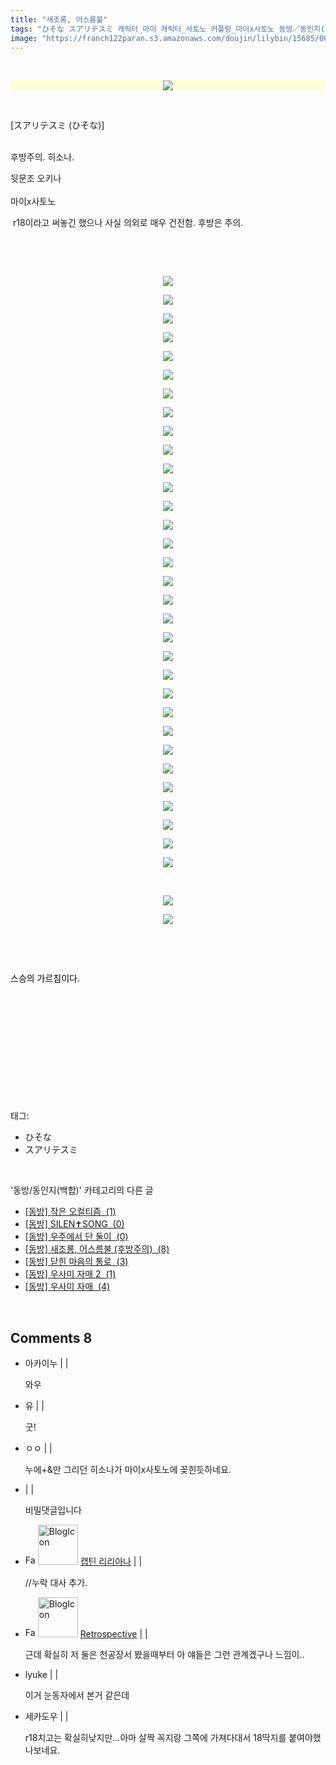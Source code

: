 ```yaml
---
title: "새조롱, 어스름불"
tags: "ひそな スアリテスミ 캐릭터_마이 캐릭터_사토노 커플링_마이x사토노 동방／동인지(백합)"
image: "https://franch122paran.s3.amazonaws.com/doujin/lilybin/15685/001.jpg"
---
```

<div class="article">
<div class="area_view">
<div style="text-align: left;"><br/><p style="text-align: left;"><span class="imageblock" style="display:inline-block;width:1000px;text-align: center; background-color: rgb(253, 254, 214);;height:auto;max-width:100%"><span data-lightbox="lightbox" data-url="https://t1.daumcdn.net/cfile/tistory/99DB643B5B2B87CC19?original"><img src="{{ site.imgserver7 }}/lilybin/15685/001.jpg"/></span></span></p><p style="text-align: left;"><br/></p><p style="text-align: left;">[スアリテスミ (ひそな)]<br/><br/></p><p style="text-align: left;">후방주의. 히소나.</p><p style="text-align: left;">뒷문조 오키나<br/><br/>마이x사토노</p><p style="text-align: left;"> r18이라고 써놓긴 했으나 사실 의외로 매우 건전함. 후방은 주의.</p><p style="text-align: left;"><br/></p><div style="color: rgb(0, 0, 0);"><p><br/></p><p style="text-align: center; clear: none; float: none;"><span class="imageblock" style="display:inline-block;width:706px;;height:auto;max-width:100%"><img src="{{ site.imgserver7 }}/lilybin/15685/002.jpg"/></span></p><p style="text-align: center; clear: none; float: none;"><span class="imageblock" style="display:inline-block;width:1000px;;height:auto;max-width:100%"><span data-lightbox="lightbox" data-url="https://t1.daumcdn.net/cfile/tistory/99E3BA505B2B889915?original"><img src="{{ site.imgserver7 }}/lilybin/15685/003.jpg"/></span></span></p><p style="text-align: center; clear: none; float: none;"><span class="imageblock" style="display:inline-block;width:1000px;;height:auto;max-width:100%"><span data-lightbox="lightbox" data-url="https://t1.daumcdn.net/cfile/tistory/99EE5D505B2B889914?original"><img src="{{ site.imgserver7 }}/lilybin/15685/004.jpg"/></span></span></p><p style="text-align: center; clear: none; float: none;"><span class="imageblock" style="display:inline-block;width:1000px;;height:auto;max-width:100%"><span data-lightbox="lightbox" data-url="https://t1.daumcdn.net/cfile/tistory/99CBE9505B2B889A18?original"><img src="{{ site.imgserver7 }}/lilybin/15685/005.jpg"/></span></span></p><p style="text-align: center; clear: none; float: none;"><span class="imageblock" style="display:inline-block;width:1000px;;height:auto;max-width:100%"><span data-lightbox="lightbox" data-url="https://t1.daumcdn.net/cfile/tistory/999F35505B2B889A1C?original"><img src="{{ site.imgserver7 }}/lilybin/15685/006.jpg"/></span></span></p><p style="text-align: center; clear: none; float: none;"><span class="imageblock" style="display:inline-block;width:1000px;;height:auto;max-width:100%"><span data-lightbox="lightbox" data-url="https://t1.daumcdn.net/cfile/tistory/996EBD505B2B889B09?original"><img src="{{ site.imgserver7 }}/lilybin/15685/007.jpg"/></span></span></p><p style="text-align: center; clear: none; float: none;"><span class="imageblock" style="display:inline-block;width:1000px;;height:auto;max-width:100%"><span data-lightbox="lightbox" data-url="https://t1.daumcdn.net/cfile/tistory/9907A4505B2B889C12?original"><img src="{{ site.imgserver7 }}/lilybin/15685/008.jpg"/></span></span></p><p style="text-align: center; clear: none; float: none;"><span class="imageblock" style="display:inline-block;width:1000px;;height:auto;max-width:100%"><span data-lightbox="lightbox" data-url="https://t1.daumcdn.net/cfile/tistory/996B95455B2B889D13?original"><img src="{{ site.imgserver7 }}/lilybin/15685/009.jpg"/></span></span></p><p style="text-align: center; clear: none; float: none;"><span class="imageblock" style="display:inline-block;width:1000px;;height:auto;max-width:100%"><span data-lightbox="lightbox" data-url="https://t1.daumcdn.net/cfile/tistory/99F587455B2B889E1E?original"><img src="{{ site.imgserver7 }}/lilybin/15685/010.jpg"/></span></span></p><p style="text-align: center; clear: none; float: none;"><span class="imageblock" style="display:inline-block;width:1000px;;height:auto;max-width:100%"><span data-lightbox="lightbox" data-url="https://t1.daumcdn.net/cfile/tistory/994A5B455B2B889F16?original"><img src="{{ site.imgserver7 }}/lilybin/15685/011.jpg"/></span></span></p><p style="text-align: center; clear: none; float: none;"><span class="imageblock" style="display:inline-block;width:1000px;;height:auto;max-width:100%"><span data-lightbox="lightbox" data-url="https://t1.daumcdn.net/cfile/tistory/9921E3455B2B889F1A?original"><img src="{{ site.imgserver7 }}/lilybin/15685/012.jpg"/></span></span></p><p style="text-align: center; clear: none; float: none;"><span class="imageblock" style="display:inline-block;width:1000px;;height:auto;max-width:100%"><span data-lightbox="lightbox" data-url="https://t1.daumcdn.net/cfile/tistory/99B26C455B2B88A024?original"><img src="{{ site.imgserver7 }}/lilybin/15685/013.jpg"/></span></span></p><p style="text-align: center; clear: none; float: none;"><span class="imageblock" style="display:inline-block;width:1000px;;height:auto;max-width:100%"><span data-lightbox="lightbox" data-url="https://t1.daumcdn.net/cfile/tistory/99C9A8455B2B88A022?original"><img src="{{ site.imgserver7 }}/lilybin/15685/014.jpg"/></span></span></p><p style="text-align: center; clear: none; float: none;"><span class="imageblock" style="display:inline-block;width:1000px;;height:auto;max-width:100%"><span data-lightbox="lightbox" data-url="https://t1.daumcdn.net/cfile/tistory/9905BD455B2B88A11B?original"><img src="{{ site.imgserver7 }}/lilybin/15685/015.jpg"/></span></span></p><p style="text-align: center; clear: none; float: none;"><span class="imageblock" style="display:inline-block;width:1000px;;height:auto;max-width:100%"><span data-lightbox="lightbox" data-url="https://t1.daumcdn.net/cfile/tistory/991807485B2B88A21A?original"><img src="{{ site.imgserver7 }}/lilybin/15685/016.jpg"/></span></span></p><p style="text-align: center; clear: none; float: none;"><span class="imageblock" style="display:inline-block;width:1000px;;height:auto;max-width:100%"><span data-lightbox="lightbox" data-url="https://t1.daumcdn.net/cfile/tistory/991C11485B2B88A31B?original"><img src="{{ site.imgserver7 }}/lilybin/15685/017.jpg"/></span></span></p><p style="text-align: center; clear: none; float: none;"><span class="imageblock" style="display:inline-block;width:1000px;;height:auto;max-width:100%"><span data-lightbox="lightbox" data-url="https://t1.daumcdn.net/cfile/tistory/99C06B485B2B88A422?original"><img src="{{ site.imgserver7 }}/lilybin/15685/018.jpg"/></span></span></p><p style="text-align: center; clear: none; float: none;"><span class="imageblock" style="display:inline-block;width:1000px;;height:auto;max-width:100%"><span data-lightbox="lightbox" data-url="https://t1.daumcdn.net/cfile/tistory/9961BD485B2B88A515?original"><img src="{{ site.imgserver7 }}/lilybin/15685/019.jpg"/></span></span></p><p style="text-align: center; clear: none; float: none;"><span class="imageblock" style="display:inline-block;width:1000px;;height:auto;max-width:100%"><span data-lightbox="lightbox" data-url="https://t1.daumcdn.net/cfile/tistory/99332C485B2B88A619?original"><img src="{{ site.imgserver7 }}/lilybin/15685/020.jpg"/></span></span></p><p style="text-align: center; clear: none; float: none;"><span class="imageblock" style="display:inline-block;width:1000px;;height:auto;max-width:100%"><span data-lightbox="lightbox" data-url="https://t1.daumcdn.net/cfile/tistory/991DE2485B2B88A706?original"><img src="{{ site.imgserver7 }}/lilybin/15685/021.jpg"/></span></span></p><p style="text-align: center; clear: none; float: none;"><span class="imageblock" style="display:inline-block;width:1000px;;height:auto;max-width:100%"><span data-lightbox="lightbox" data-url="https://t1.daumcdn.net/cfile/tistory/99E4F7485B2B88A81F?original"><img src="{{ site.imgserver7 }}/lilybin/15685/022.jpg"/></span></span></p><p style="text-align: center; clear: none; float: none;"><span class="imageblock" style="display:inline-block;width:1000px;;height:auto;max-width:100%"><span data-lightbox="lightbox" data-url="https://t1.daumcdn.net/cfile/tistory/9924F74D5B2B88A91C?original"><img src="{{ site.imgserver7 }}/lilybin/15685/023.jpg"/></span></span></p><p style="text-align: center; clear: none; float: none;"><span class="imageblock" style="display:inline-block;width:1000px;;height:auto;max-width:100%"><span data-lightbox="lightbox" data-url="https://t1.daumcdn.net/cfile/tistory/9969FF4D5B2B88AA17?original"><img src="{{ site.imgserver7 }}/lilybin/15685/024.jpg"/></span></span></p><p style="text-align: center; clear: none; float: none;"><span class="imageblock" style="display:inline-block;width:1000px;;height:auto;max-width:100%"><span data-lightbox="lightbox" data-url="https://t1.daumcdn.net/cfile/tistory/99FFF44D5B2B88AB20?original"><img src="{{ site.imgserver7 }}/lilybin/15685/025.jpg"/></span></span></p><p style="text-align: center; clear: none; float: none;"><span class="imageblock" style="display:inline-block;width:1000px;;height:auto;max-width:100%"><span data-lightbox="lightbox" data-url="https://t1.daumcdn.net/cfile/tistory/9979E04D5B2B88AB15?original"><img src="{{ site.imgserver7 }}/lilybin/15685/026.jpg"/></span></span></p><p style="text-align: center; clear: none; float: none;"><span class="imageblock" style="display:inline-block;width:1000px;;height:auto;max-width:100%"><span data-lightbox="lightbox" data-url="https://t1.daumcdn.net/cfile/tistory/9919934D5B2B88AC1D?original"><img src="{{ site.imgserver7 }}/lilybin/15685/027.jpg"/></span></span></p><p style="text-align: center; clear: none; float: none;"><span class="imageblock" style="display:inline-block;width:1000px;;height:auto;max-width:100%"><span data-lightbox="lightbox" data-url="https://t1.daumcdn.net/cfile/tistory/99029F4D5B2B88AD20?original"><img src="{{ site.imgserver7 }}/lilybin/15685/028.jpg"/></span></span></p><p style="text-align: center; clear: none; float: none;"><span class="imageblock" style="display:inline-block;width:1000px;;height:auto;max-width:100%"><span data-lightbox="lightbox" data-url="https://t1.daumcdn.net/cfile/tistory/999E744D5B2B88AD11?original"><img src="{{ site.imgserver7 }}/lilybin/15685/029.jpg"/></span></span></p><p style="text-align: center; clear: none; float: none;"><span class="imageblock" style="display:inline-block;width:1000px;;height:auto;max-width:100%"><span data-lightbox="lightbox" data-url="https://t1.daumcdn.net/cfile/tistory/99D233475B2B88AE1C?original"><img src="{{ site.imgserver7 }}/lilybin/15685/030.jpg"/></span></span></p><p style="text-align: center; clear: none; float: none;"><span class="imageblock" style="display:inline-block;width:1000px;;height:auto;max-width:100%"><span data-lightbox="lightbox" data-url="https://t1.daumcdn.net/cfile/tistory/99B7DE475B2B88AF1E?original"><img src="{{ site.imgserver7 }}/lilybin/15685/031.jpg"/></span></span></p><p style="text-align: center; clear: none; float: none;"><span class="imageblock" style="display:inline-block;width:1000px;;height:auto;max-width:100%"><span data-lightbox="lightbox" data-url="https://t1.daumcdn.net/cfile/tistory/99C453475B2B88AF1D?original"><img src="{{ site.imgserver7 }}/lilybin/15685/032.jpg"/></span></span></p><p style="text-align: center; clear: none; float: none;"><span class="imageblock" style="display:inline-block;width:1000px;;height:auto;max-width:100%"><span data-lightbox="lightbox" data-url="https://t1.daumcdn.net/cfile/tistory/99EF7E4B5B2C60E70C?original"><img src="{{ site.imgserver7 }}/lilybin/15685/033.jpg"/></span></span></p><p style="text-align: center; clear: none; float: none;"><br/></p><p style="text-align: center; clear: none; float: none;"><span class="imageblock" style="display:inline-block;width:1000px;;height:auto;max-width:100%"><span data-lightbox="lightbox" data-url="https://t1.daumcdn.net/cfile/tistory/99B60B475B2B88B11E?original"><img src="{{ site.imgserver7 }}/lilybin/15685/034.jpg"/></span></span></p><p style="text-align: center; clear: none; float: none;"><span class="imageblock" style="display:inline-block;width:1000px;;height:auto;max-width:100%"><span data-lightbox="lightbox" data-url="https://t1.daumcdn.net/cfile/tistory/995E15475B2B88B20D?original"><img src="{{ site.imgserver7 }}/lilybin/15685/035.jpg"/></span></span></p><p style="text-align: center; clear: none; float: none;"><br/></p><p><br/></p><p>스승의 가르침이다.</p><p><br/></p></div><p style="text-align: left;"><br/></p><p style="text-align: left;"><br/></p><p style="text-align: left;"><br/></p></div><p><br/></p>
</div></div><br/>
<div class="tagTrail">
<p>태그: </p>
<ul>
<li>ひそな</li>
<li>スアリテスミ</li>
</ul>
</div><br/>
<div class="another">
<p>'동방/동인지(백합)' 카테고리의 다른 글</p>
<ul>
<li><a href="/lilybin_15747">
[동방] 작은 오컬티즘  (1)
</a></li>
<li><a href="/lilybin_15721">
[동방] SILEN✝SONG  (0)
</a></li>
<li><a href="/lilybin_15706">
[동방] 우주에서 단 둘이  (0)
</a></li>
<li><a href="/lilybin_15685">
[동방] 새조롱, 어스름불 (후방주의)  (8)
</a></li>
<li><a href="/lilybin_15678">
[동방] 닫힌 마음의 통로  (3)
</a></li>
<li><a href="/lilybin_15698">
[동방] 우사미 자매 2  (1)
</a></li>
<li><a href="/lilybin_15672">
[동방] 우사미 자매  (4)
</a></li>
</ul>
</div><br/>
<div class="comment">
<h2 class="bold">Comments <span id="commentCount15685">8</span></h2>
<div style="clear:both;">
<div id="entry15685Comment" style="display:block">
<ul class="list_reply">
<li class="rp_general" id="comment14464229">
<div class="post-comment">
<div>
<span>
<i class="fa fa-user"></i>아카이누 |
                                |
                               
</span>
<p>와우</p>

</div>
</div>
</li>
<li class="rp_general" id="comment14464260">
<div class="post-comment">
<div>
<span>
<i class="fa fa-user"></i>유 |
                                |
                               
</span>
<p>굿!</p>

</div>
</div>
</li>
<li class="rp_general" id="comment14464373">
<div class="post-comment">
<div>
<span>
<i class="fa fa-user"></i>ㅇㅇ |
                                |
                               
</span>
<p>누에+&amp;만 그리던 히소나가 마이x사토노에 꽂힌듯하네요.</p>

</div>
</div>
</li>
<li class="rp_secret hiddenComment" id="comment14464385">
<div class="post-comment">
<div>
<span>
<i class="fa fa-user"></i> |
                                |
                               
</span>
<p>비밀댓글입니다</p>

</div>
</div>
</li>
<li class="rp_admin" id="comment14464571">
<div class="post-comment">
<div>
<span>
<i class="fa fa-user"></i><img alt="Favicon of https://lilybin.tistory.com" height="16" onerror="this.onerror=null;this.parentNode.removeChild(this)" src="https://lilybin.tistory.com/favicon.ico" width="16"/> <img alt="BlogIcon" height="64" onerror="this.parentNode.removeChild(this)" src="https://lilybin.tistory.com/index.gif" width="64"/> <a href="https://lilybin.tistory.com" onclick="return openLinkInNewWindow(this)">캡틴 리리아나</a><span class="tistoryProfileLayerTrigger" onclick='TistoryProfile.show(event, this, {"title":"\ub9ac\ub9ac\uc544\ub098\uc758 \ubc31\ud569\uacf5\uac04","url":"https:\/\/lilybin.tistory.com","nickname":"\ub9ac\ub9ac\uc544\ub098","items":[]}); return false;'></span> |
                                |
                               
</span>
<p>//누락 대사 추가.</p>

</div>
</div>
</li>
<li class="rp_general" id="comment14464666">
<div class="post-comment">
<div>
<span>
<i class="fa fa-user"></i><img alt="Favicon of https://retropective53.tistory.com" height="16" onerror="this.onerror=null;this.parentNode.removeChild(this)" src="https://retropective53.tistory.com/favicon.ico" width="16"/> <img alt="BlogIcon" height="64" onerror="this.parentNode.removeChild(this)" src="https://retropective53.tistory.com/index.gif" width="64"/> <a href="https://retropective53.tistory.com" onclick="return openLinkInNewWindow(this)">Retrospective</a><span class="tistoryProfileLayerTrigger" onclick='TistoryProfile.show(event, this, {"title":"Vanished Romance","url":"https:\/\/retropective53.tistory.com","nickname":"Retrospective","items":[]}); return false;'></span> |
                                |
                               
</span>
<p>근데 확실히 저 둘은 천공장서 봤을때부터 아 얘들은 그런 관계겠구나 느낌이..</p>

</div>
</div>
</li>
<li class="rp_general" id="comment14465405">
<div class="post-comment">
<div>
<span>
<i class="fa fa-user"></i>lyuke |
                                |
                               
</span>
<p>이거 눈동자에서 본거 같은데</p>

</div>
</div>
</li>
<li class="rp_general" id="comment14492013">
<div class="post-comment">
<div>
<span>
<i class="fa fa-user"></i>세카도우 |
                                |
                               
</span>
<p>r18치고는 확실히낮지만...아마 살짝 꼭지랑 그쪽에 가져다대서 18딱지를 붙여야했나보네요.</p>

</div>
</div>
</li>
</ul>
</div>
</div>
</div><br/>
<br/>
<p id="refer"></p>
<br/>

